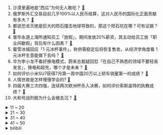 1. 沙漠里遍地是“西瓜”为何无人敢吃？ [:link:](https://www.zhihu.com/question/479750818)
2. 俄罗斯外汇交易目前几乎100%以人民币结算，这对人民币的国际化正面贡献有多大？ [:link:](https://www.zhihu.com/question/661211176)
3. 都说恐龙灭绝是巨大的陨石撞击地球导致的，那这个陨石坑在哪？可有证据？ [:link:](https://www.zhihu.com/question/661180076)
4. 普华永道上海所通知员工「放假」，期间发放20%薪资，其主动给员工放「职业间歇假」背后有什么因素？ [:link:](https://www.zhihu.com/question/661251181)
5. 蜜雪冰城回应「1 元冰杯事件」，称供需稳定后将恢复售卖，从经济学角度看 1 元冰杯生意能做下去吗？ [:link:](https://www.zhihu.com/question/661321754)
6. 华为李小龙不看好换电模式，蔚来总裁疑回怼「在自己不熟悉的领域不要轻易发言」，换电和超充，哪个才是未来？ [:link:](https://www.zhihu.com/question/661218558)
7. 如何评价小米SU7获得7月第一周中国20万以上轿车销量第一的成绩？ [:link:](https://www.zhihu.com/question/661358808)
8. 人情世故是怎样慢慢学会的? [:link:](https://www.zhihu.com/question/433658322)
9. 四届大赛三次四强，连续两次欧洲杯杀入决赛，如何评价索斯盖特的执教成绩？ [:link:](https://www.zhihu.com/question/661298906)
10. 大和号战列舰为什么会被击沉？ [:link:](https://www.zhihu.com/question/660876691)
<details>
<summary>11 ~ 20</summary>

11. 江西乡村医生一把火烧了12万元村民赊账单，这件事大家怎么看？ [:link:](https://www.zhihu.com/question/661216031)
12. 如何评价7月11日发布的Redmi G Pro 2024 i7版，有什么亮点和不足？ [:link:](https://www.zhihu.com/question/661316851)
13. 如何看待《玫瑰的故事》中方协文这一角色？ [:link:](https://www.zhihu.com/question/659246698)
14. 提问于2024，现在还待在LOFTER的是什么心态？ [:link:](https://www.zhihu.com/question/661089826)
15. 刚毕业初入职场，需要跟同事们打成一片吗？ [:link:](https://www.zhihu.com/question/660814291)
16. 为什么大医院普遍治不好鼻炎？ [:link:](https://www.zhihu.com/question/309958863)
17. 老婆高速上和我吵架，还动手打我，我还手了，结果老婆要离婚，怎么处理？ [:link:](https://www.zhihu.com/question/660927614)
18. 长寿之人有什么特征？ [:link:](https://www.zhihu.com/question/649312623)
19. 俄对乌大规模空袭致41死，「最大的儿童医院被摧毁」，乌方誓言报复，当前情况如何？后续将如何发展？ [:link:](https://www.zhihu.com/question/661127553)
20. 如何评价上海专培政策的实施？ [:link:](https://www.zhihu.com/question/660836592)
</details>
<details>
<summary>21 ~ 30</summary>

21. 如果给你一千万，让你辞掉现在的工作，你愿意吗？ [:link:](https://www.zhihu.com/question/658415685)
22. 李嘉诚在东莞一项目大降价，备案价约2.4万-2.7万元/平方米，现最低约1.3万元/平方米，如何解读？ [:link:](https://www.zhihu.com/question/661305766)
23. 如何看待ELK直播回应「为什么不虐泉」？ [:link:](https://www.zhihu.com/question/661347628)
24. 武汉回应萝卜快跑抢网约车司机饭碗「行业较稳定，已投入 400 多辆无人车」，对行业影响到底有多大？ [:link:](https://www.zhihu.com/question/661252701)
25. 为什么年轻人突然开始追求「县城感」？反映了大众怎样的心理？ [:link:](https://www.zhihu.com/question/661273765)
26. 无锡蛋糕店老板被造谣「猥亵女童」，起诉名誉侵权案二审将开庭，当事人称「至今没等来道歉」，最新进展如何？ [:link:](https://www.zhihu.com/question/661306195)
27. 如何评价演员李梦？ [:link:](https://www.zhihu.com/question/265790280)
28. 普通人跑完 10 公里需要多久？ [:link:](https://www.zhihu.com/question/657021208)
29. 《王者荣耀》如何判断队友是不是坑，标准是什么？ [:link:](https://www.zhihu.com/question/41964014)
30. 明明没有发生任何争执，为何我的室友这么恨我？ [:link:](https://www.zhihu.com/question/661094420)
</details>
<details>
<summary>31 ~ 40</summary>

31. 「站队现象」在职场中普遍性吗？作为职场新人，应该「站队」吗？ [:link:](https://www.zhihu.com/question/660814217)
32. 2024年，2000元左右的高性价比手机，有什么推荐？ [:link:](https://www.zhihu.com/question/657479221)
33. 如何评价《一人之下》漫画第678（721）话？ [:link:](https://www.zhihu.com/question/661354933)
34. 不联系，多久才能忘掉一个深爱过的人？ [:link:](https://www.zhihu.com/question/661120997)
35. 23岁，农村姑娘，家里有个无能狂怒的父亲，被惯的弟弟，还有个什么也不懂的母亲。人生该怎么办呢？ [:link:](https://www.zhihu.com/question/661253520)
36. 对于小学生，暑期学习目标应该更偏向于学科知识的巩固，还是兴趣的发展？ [:link:](https://www.zhihu.com/question/660702782)
37. 如何看待ACM MM2024审稿结果？ [:link:](https://www.zhihu.com/question/648660395)
38. 普通人化妆和不化妆的区别有那么大吗？ [:link:](https://www.zhihu.com/question/284079352)
39. 历史上的陈宫究竟是个什么样的人？ [:link:](https://www.zhihu.com/question/660999739)
40. 原著里对郭靖外貌的描写是怎样的？各版电视剧与原著相符吗？ [:link:](https://www.zhihu.com/question/661026044)
</details>
<details>
<summary>41 ~ 50</summary>

41. 在战锤，如果我被查出私藏五十万台泰坦，我会被审判庭定为叛乱吗？ [:link:](https://www.zhihu.com/question/661157737)
42. 有哪些描写“茶”的古诗词？ [:link:](https://www.zhihu.com/question/618937833)
43. 天气逐渐热了，有哪些夏凉被有「自带降温」效果值得入手？ [:link:](https://www.zhihu.com/question/656831582)
44. 有哪些给你带来快乐的宝藏美食？ [:link:](https://www.zhihu.com/question/655363303)
45. 在网络上丰田已经破产了，在现实中丰田却遥遥领先，为什么？ [:link:](https://www.zhihu.com/question/660623552)
46. 古典文化中的“唐风”与“宋韵”的内核分别是什么？ [:link:](https://www.zhihu.com/question/661063934)
47. 如何评价索尼于 2024 年 7 月 10 日发布的数码微单 ZV-E10 II？ [:link:](https://www.zhihu.com/question/661275056)
48. 如何评价武汉萝卜快跑事件？ [:link:](https://www.zhihu.com/question/661176762)
49. 伊朗外交部发言人表示「伊朗将利用当前外交成果来解除对伊制裁」，如何解读？ [:link:](https://www.zhihu.com/question/661121903)
50. 如何评价《咒术回战》第 263 话？ [:link:](https://www.zhihu.com/question/661349010)
</details><details>
<summary>bilibili</summary>

</details>